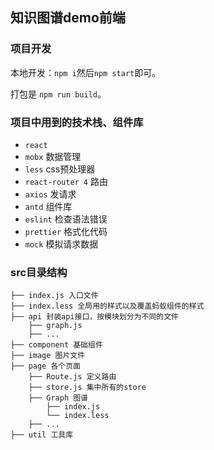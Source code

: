 ## 知识图谱demo前端

### 项目开发


本地开发：`npm i`然后`npm start`即可。

打包是 `npm run build`。


### 项目中用到的技术栈、组件库

- `react`
- `mobx` 数据管理
- `less` css预处理器
- `react-router 4` 路由
- `axios` 发请求
- `antd` 组件库
- `eslint` 检查语法错误
- `prettier` 格式化代码
- `mock` 模拟请求数据

### src目录结构

```
├── index.js 入口文件
├── index.less 全局用的样式以及覆盖蚂蚁组件的样式
├── api 封装api接口，按模块划分为不同的文件
    ├── graph.js
    ├── ...
├── component 基础组件
├── image 图片文件
├── page 各个页面
    ├── Route.js 定义路由
    ├── store.js 集中所有的store
    ├── Graph 图谱
        ├── index.js
        └── index.less
    ├── ...
├── util 工具库

```
